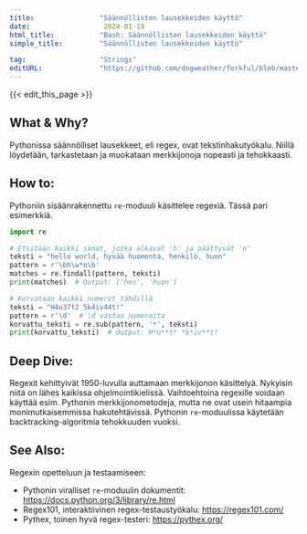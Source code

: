 ```yaml
---
title:                "Säännöllisten lausekkeiden käyttö"
date:                  2024-01-19
html_title:           "Bash: Säännöllisten lausekkeiden käyttö"
simple_title:         "Säännöllisten lausekkeiden käyttö"

tag:                  "Strings"
editURL:              "https://github.com/dogweather/forkful/blob/master/content/fi/python/using-regular-expressions.md"
---
```


{{< edit_this_page >}}

## What & Why?
Pythonissa säännölliset lausekkeet, eli regex, ovat tekstinhakutyökalu. Niillä löydetään, tarkastetaan ja muokataan merkkijonoja nopeasti ja tehokkaasti.

## How to:
Pythoniin sisäänrakennettu `re`-moduuli käsittelee regexiä. Tässä pari esimerkkiä.

```Python
import re

# Etsitään kaikki sanat, jotka alkavat 'h' ja päättyvät 'n'
teksti = "hello world, hyvää huomenta, henkilö, huon"
pattern = r'\bh\w*n\b'
matches = re.findall(pattern, teksti)
print(matches)  # Output: ['hen', 'huon']

# Korvataan kaikki numerot tähdillä
teksti = "H4u37t2 5k4iv44t!"
pattern = r'\d'  # \d vastaa numeroita
korvattu_teksti = re.sub(pattern, '*', teksti)
print(korvattu_teksti)  # Output: H*u**t* *k*iv**t!
```

## Deep Dive:
Regexit kehittyivät 1950-luvulla auttamaan merkkijonon käsittelyä. Nykyisin niitä on lähes kaikissa ohjelmointikielissä. Vaihtoehtoina regexille voidaan käyttää esim. Pythonin merkkijonometodeja, mutta ne ovat usein hitaampia monimutkaisemmissa hakutehtävissä. Pythonin `re`-moduulissa käytetään backtracking-algoritmia tehokkuuden vuoksi.

## See Also:
Regexin opetteluun ja testaamiseen:

- Pythonin viralliset `re`-moduulin dokumentit: https://docs.python.org/3/library/re.html
- Regex101, interaktiivinen regex-testaustyökalu: https://regex101.com/
- Pythex, toinen hyvä regex-testeri: https://pythex.org/
